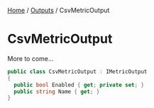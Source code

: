 [Home](/README.md) / [Outputs](/docs/outputs/README.md) / CsvMetricOutput

# CsvMetricOutput
More to come...

```cs
public class CsvMetricOutput : IMetricOutput
{
  public bool Enabled { get; private set; }
  public string Name { get; }
}
```